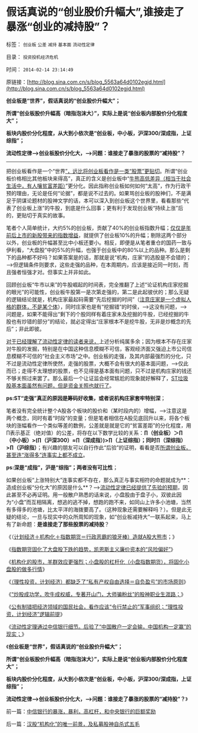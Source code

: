 # 假话真说的“创业股价升幅大”,谁接走了暴涨“创业的减持股”？

标签： `创业板` `公差` `减持` `基本面` `流动性定律` 

目录： `投资投机经济危机`

时间： `2014-02-14 23:14:49`

原链接：[http://blog.sina.com.cn/s/blog_5563a64d0102egjd.html](http://blog.sina.com.cn/s/blog_5563a64d0102egjd.html)

**创业板是“世界”，假话真说的“创业股价升幅大”；**

**所谓“创业板股价升幅高（暗指泡沫大）”，实际上是说“创业板内部股价分化程度大”；**

**板块内股价分化程度，从大到小依次是“创业板，中小板，沪深300/深成指，上证综指”；**

**流动性定律——>创业板股价分化大，——>问题：谁接走了暴涨的股票的“减持股”？**

****

把创业板看作是一个“世界[”，远比将创业板看作是一类“股票”更贴切](../../../2013/10/17/板块轮涨的机理，创业板内的轮涨和庄股，创业板的大三浪.md)。所谓“创业板价格相比其他板块来得高”，真正的含义是创业板中“[牛熊高低差异（相当于社会生活中，有人嚷贫富差距）](../../../2013/1/22/炒作贫富差距，不是毛左就是民粹，至少是纳粹.md)”更分化。因此指称创业板如何如何“太高”，作为行政干预的理由，无论是任何“论据”，都是说不过去的。如果骂创业板的股神们，不是满足于阴谋论题材的股神文学的话，本可以深入到创业板这个世界里，看看那些“代表了创业板上涨”的牛股，到底是什么回事；更有利于发现创业板“持续上涨”后的，更贴切于真实的故事。



笔者个人简单统计，大约5%的创业板，贡献了40%的创业板指数升幅；[仅仅是年前后上市的新股带来的指数增益](../../../2014/1/24/民粹化的股民，正在为背叛自已的每一分利益而奋斗.md)，就提供了创业板10%的升幅；剔除这两个部分以外，创业板的升幅甚至比中小板还要小。相反，即便是从笔者重仓的国药一致与伊利看，“大盘股”中的5%的升幅，也强于创业板中的80%以上的品种。那么是剩下的品种都不好吗？如果答案是的话，那就是说“机构，庄家”的选股是不会错的；——>但逻辑条件则要求，这些走强的品种，在本周期内，应该是接近同一时刻，而且强者恒强才对。但事实上并非如此。



回顾创业板“牛市以来”的牛股崛起的时间表，完全推翻了上述“论证机构庄家挖掘的眼光”的可能性，创业板牛股第一是次第走强的，第二是此起彼伏的；那么无疑的逻辑结论就是，机构庄家最起码需要“先后挖掘的时间”（[注意庄家是一个虚拟人格的群体，不是某个体](http://darthvad.blog.163.com/blog/static/53399470201403173331547/)），同时庄家也是有“挖掘错”的时侯，——>这没有问题，——>问题是，如果不能得出“剩下的个股同样有着庄家未及挖掘的牛股，已经挖掘的牛股也有炒错的部分”的结论，就必定得出“庄家根本不是挖牛股，无非是炒概念的先后”；非此即彼。



[对于已经理解了流动性定律的读者来说，](http://blog.sina.com.cn/s/blog_5563a64d0102eggp.html)上述分析纯属多余；因为根本不存在庄家对牛股的发掘，特别是在中国这种信息模糊不可信，客观经济面又强迫上市公司信息模糊不可信的“社会主义市场”之中。创业板的走强，及其内部最强烈的分化，只不过是流动性定律所使然，走强的股票，大概不会有很大的基本面问题，——>仅此而已；走得不太理想的股票，也不见得是基本面有问题，只不过是机构庄家的钱还不够关照过来罢了。那么最后一个让证监会经常尴尬的现象就好解释了，[ST垃圾股基本面虽然有问题，但是资金关照也就行了](../../../2007/9/8/ST金泰的乱葬岗埋葬了什么样的傻冒大散.md)。

**ps:ST“走强”真正的原因是筹码好收集，或者说机构庄家套牢特别深**；



笔者没有完全统计整个A股各个板块的股价和（某时段内的）增幅，——>注意这是两个概念，同时有着“时段”的变量；但是笔者相信在A股见底回升以来，将各个板块的涨幅看作一个类似等差的数例，公差就是就是它的“贫富差距”的分化程度，用∏表示基正（绝对值）的公差，将存在以下数学比较的关系：**∏（创业板）＞∏（中小板）>(∏（沪深300）≈∏（深成指）)>∏（上证综指）；同时∏（深综指）>∏（沪综指）**；有兴趣的朋友可以自行作此“后验”的证明，看看是否[所谓创业板，甚至连“涨得多”连事实上都不成立](%EF%BC%8C%E6%89%80%E4%BB%A5%E6%B3%A1%E6%B2%AB%E5%A4%A7)。

**ps:深是“成指”，沪是“综指”；两者没有可比性**；



如果创业板“上涨特别大”连事实都不存在，那么真正与事实相符的命题就成为**：造成创业板“分化大”的原因是什么**？——>[流动性定律已经提供了先验的预期](../../../2013/10/29/流动性定律的公式，表述和适用条件.md)，因此甚至不必再证明。用一般散户熟悉的话来说，小盘股由于盘子小，双彼此因为“小盘”而互相隔离，想逃的逃不掉，想跑的跑不来，如同山上许多小池塘，当然有多得多的池塘，比太平洋的海拨要高了。（这种现象还需要解释吗？）。但是此无疑的结论，一旦与现实中的众所周知的现象，如“创业板减持大”一联系起来，马上有了新命题：**是谁接走了那些股票的减持股**？



《（[计划经济＋机构化＋指数期货＝行政恶霸的狼牙棒）造就A股大熊市](../../../2013/7/9/接近真相的徐小明先生仍存的误区.md)；》

《[指数期货固化了大盘股下跌的趋势，凯恩斯主义廉价资本的“风险偏好”](../../../2013/7/24/凯恩斯主义的大牛市和大萧条，大混蛋和大笨蛋.md)》

《[机构化的股市，羊群效应更强烈；小盘股的杠杆化（小盘指数期货），将固化小盘股的做多行情](../../../2013/7/25/机构市强烈的羊群效应和小盘股融券及杠杆化的后果.md)》

《[（理性投资，计划经济）都缺乏了“私有产权自由选择＝自负盈亏”的市场原则](http://blog.sina.com.cn/s/blog_5563a64d0102eghs.html)》

《[“炒股成功学，吹牛成权威，专著开山门，大师骗粉丝”的股神职业生涯路；](../../../2014/2/13/“旅美十八年&quot;的股神训斥A股小散，股神职业生涯路.md)》

《[公有制错把经济领域的国民社会，看作应该“令行禁止的”军事组织；“理性投资，计划经济”逻辑前提](../../../2014/2/13/“理性投资，计划经济”的世界观和价值观误区；.md)》

《[流动性定理通过中信银行细节。后验了“中国散户一定会输，中国机构一定赢”的现实；](http://blog.sina.com.cn/s/blog_5563a64d0102egis.html)》

《**创业板是“世界”，假话真说的“创业股价升幅大”；**

**所谓“创业板股价升幅高（暗指泡沫大）”，实际上是说“创业板内部股价分化程度大”；**

**板块内股价分化程度，从大到小依次是“创业板，中小板，沪深300/深成指，上证综指”；**

**流动性定律——>创业板股价分化大，——>问题：谁接走了暴涨的股票的“减持股”？**》





前一篇：[中信银行的暴涨，暴利，高杠杆，和中央银行的巨额奖励](http://blog.sina.com.cn/s/blog_5563a64d0102egis.html)

后一篇：[汉股“机构化”的唯一前景，及私募股神自杀式五毛](http://blog.sina.com.cn/s/blog_5563a64d0102egje.html)